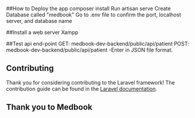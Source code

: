 

##How to Deploy the app
composer install
Run artisan serve
Create Database called "medbook"
Go to .env file to confirm the port, localhost server, and database name

##Install a web server
Xampp 

##Test api end-point
GET: medbook-dev-backend/public/api/patient
POST: medbook-dev-backend/public/api/patient
	-Enter in JSON file format.
## Contributing

Thank you for considering contributing to the Laravel framework! The contribution guide can be found in the [Laravel documentation](https://laravel.com/docs/contributions).


## Thank you to Medbook

